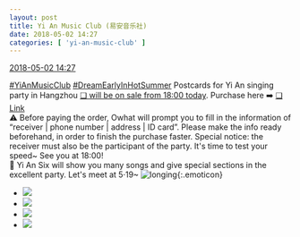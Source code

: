 ```yaml
---
layout: post
title: Yi An Music Club (易安音乐社)
date: 2018-05-02 14:27
categories: [ 'yi-an-music-club' ]
---
```


<div class="weibo-info">
  <a href="https://weibo.com/6094546964/GeMEwzTSj">2018-05-02 14:27</a>
</div>

[#YiAnMusicClub](https://weibo.com/p/100808beae2e3e05b17b64f63ebedca39f19b2/super_index) [#DreamEarlyInHotSummer](https://weibo.com/p/1008087f2adb78e0df137f468cbafdcbd0ffcf) Postcards for Yi An singing party in Hangzhou [❏ will be on sale from 18:00 today](http://t.cn/RuTKE1w). Purchase here ➡️ [❏ Link](https://www.owhat.cn/shop/shopdetail.html?id=36926)  
⚠️ Before paying the order, Owhat will prompt you to fill in the information of “receiver | phone number | address | ID card”. Please make the info ready beforehand, in order to finish the purchase faster. Special notice: the receiver must also be the participant of the party. It's time to test your speed~ See you at 18:00!  
📢 Yi An Six will show you many songs and give special sections in the excellent party. Let's meet at 5·19~ ![longing](https://img.t.sinajs.cn/t4/appstyle/expression/ext/normal/c9/2018new_chongjing_org.png){:.emoticon}

<!-- more -->

<ul class="weibo-pic-list-2">
  <li class="weibo-pic">
    <a href="//wx3.sinaimg.cn/mw690/006Es64Aly1fqwygckbkqj31iq3rkb2a.jpg"><img src="//wx3.sinaimg.cn/thumb150/006Es64Aly1fqwygckbkqj31iq3rkb2a.jpg"/></a>
  </li>
  <li class="weibo-pic">
    <a href="//wx4.sinaimg.cn/mw690/006Es64Aly1fqwyg6rdxcj30p0239qv5.jpg"><img src="//wx4.sinaimg.cn/thumb150/006Es64Aly1fqwyg6rdxcj30p0239qv5.jpg"/></a>
  </li>
  <li class="weibo-pic">
    <a href="//wx2.sinaimg.cn/mw690/006Es64Aly1fqwygl9af1j32mj3sx7wk.jpg"><img src="//wx2.sinaimg.cn/thumb150/006Es64Aly1fqwygl9af1j32mj3sx7wk.jpg"/></a>
  </li>
  <li class="weibo-pic">
    <a href="//wx4.sinaimg.cn/mw690/006Es64Aly1fqwygu08c5j32kk3vu4qt.jpg"><img src="//wx4.sinaimg.cn/thumb150/006Es64Aly1fqwygu08c5j32kk3vu4qt.jpg"/></a>
  </li>
</ul>
